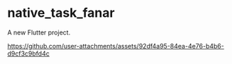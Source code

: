 # native_task_fanar

A new Flutter project.


https://github.com/user-attachments/assets/92df4a95-84ea-4e76-b4b6-d9cf3c9bfd4c

